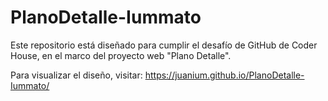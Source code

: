 # PlanoDetalle-Iummato

Este repositorio está diseñado para cumplir el desafío de GitHub de Coder House, en el marco del proyecto web "Plano Detalle". 

Para visualizar el diseño, visitar: https://juanium.github.io/PlanoDetalle-Iummato/
